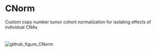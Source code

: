 # CNorm
Custom copy number tumor cohort normalization for isolating effects of individual CNAs
#
#
#
![github_figure_CNorm](https://user-images.githubusercontent.com/90458376/132859486-4df16b17-62ab-44ec-a572-65b4dc78b804.png)
